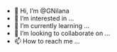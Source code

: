- 👋 Hi, I’m @GNilana
- 👀 I’m interested in ...
- 🌱 I’m currently learning ...
- 💞️ I’m looking to collaborate on ...
- 📫 How to reach me ...

<!---
GNilana/GNilana is a ✨ special ✨ repository because its `README.md` (this file) appears on your GitHub profile.
You can click the Preview link to take a look at your changes.
--->
